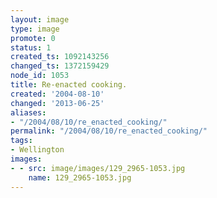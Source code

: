 ```yaml
---
layout: image
type: image
promote: 0
status: 1
created_ts: 1092143256
changed_ts: 1372159429
node_id: 1053
title: Re-enacted cooking.
created: '2004-08-10'
changed: '2013-06-25'
aliases:
- "/2004/08/10/re_enacted_cooking/"
permalink: "/2004/08/10/re_enacted_cooking/"
tags:
- Wellington
images:
- - src: image/images/129_2965-1053.jpg
    name: 129_2965-1053.jpg
---
```


